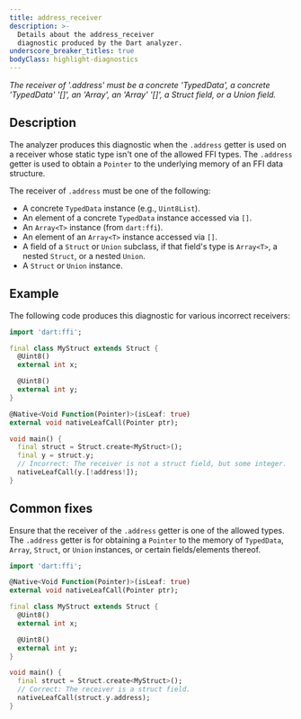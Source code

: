 ```yaml
---
title: address_receiver
description: >-
  Details about the address_receiver
  diagnostic produced by the Dart analyzer.
underscore_breaker_titles: true
bodyClass: highlight-diagnostics
---
```


_The receiver of '.address' must be a concrete 'TypedData', a concrete 'TypedData' '[]', an 'Array', an 'Array' '[]', a Struct field, or a Union field._

## Description

The analyzer produces this diagnostic when the `.address` getter is used
on a receiver whose static type isn't one of the allowed FFI types. The
`.address` getter is used to obtain a `Pointer` to the underlying memory
of an FFI data structure.

The receiver of `.address` must be one of the following:
- A concrete `TypedData` instance (e.g., `Uint8List`).
- An element of a concrete `TypedData` instance accessed via `[]`.
- An `Array<T>` instance (from `dart:ffi`).
- An element of an `Array<T>` instance accessed via `[]`.
- A field of a `Struct` or `Union` subclass, if that field's type is `Array<T>`, a nested `Struct`, or a nested `Union`.
- A `Struct` or `Union` instance.

## Example

The following code produces this diagnostic for various incorrect receivers:

```dart
import 'dart:ffi';

final class MyStruct extends Struct {
  @Uint8()
  external int x;

  @Uint8()
  external int y;
}

@Native<Void Function(Pointer)>(isLeaf: true)
external void nativeLeafCall(Pointer ptr);

void main() {
  final struct = Struct.create<MyStruct>();
  final y = struct.y;
  // Incorrect: The receiver is not a struct field, but some integer.
  nativeLeafCall(y.[!address!]);
}
```

## Common fixes

Ensure that the receiver of the `.address` getter is one of the allowed
types.  The `.address` getter is for obtaining a `Pointer` to the memory
of `TypedData`, `Array`, `Struct`, or `Union` instances, or certain
fields/elements thereof.

```dart
import 'dart:ffi';

@Native<Void Function(Pointer)>(isLeaf: true)
external void nativeLeafCall(Pointer ptr);

final class MyStruct extends Struct {
  @Uint8()
  external int x;

  @Uint8()
  external int y;
}

void main() {
  final struct = Struct.create<MyStruct>();
  // Correct: The receiver is a struct field.
  nativeLeafCall(struct.y.address);
}
```

